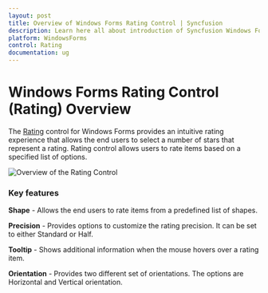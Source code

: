 ```yaml
---
layout: post
title: Overview of Windows Forms Rating Control | Syncfusion
description: Learn here all about introduction of Syncfusion Windows Forms Rating Control, its elements and more details.
platform: WindowsForms
control: Rating  
documentation: ug
---
```


# Windows Forms Rating Control (Rating) Overview

The [Rating](https://help.syncfusion.com/cr/windowsforms/Syncfusion.Windows.Forms.Tools.RatingControl.html) control for Windows Forms provides an intuitive rating experience that allows the end users to select a number of stars that represent a rating. Rating control allows users to rate items based on a specified list of options.

![Overview of the Rating Control](Overview_images/Overview_img1.png)

### Key features

**Shape** - Allows the end users to rate items from a predefined list of shapes.

**Precision** - Provides options to customize the rating precision. It can be set to either Standard or Half.

**Tooltip** - Shows additional information when the mouse hovers over a rating item.

**Orientation** - Provides two different set of orientations. The options are Horizontal and Vertical orientation.
